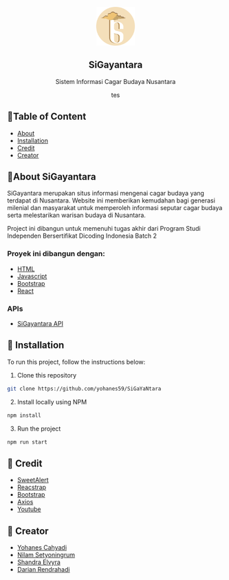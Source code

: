 <p align="center">
    <a href="https://sigayantara.netlify.app/">
        <img src="public/sigayantara-logo.png" alt="Logo" width="90" height="90">
    </a>
    <h2 align="center">SiGayantara</h2>
    <p align="center">
        Sistem Informasi Cagar Budaya Nusantara
    </p>
    <p align="center">
        tes
    </p>
</p>


## 📌Table of Content
* [About](#about)
* [Installation](#installation)
* [Credit](#credit)
* [Creator](#creator)

<!-- About SiGayantara -->
## 📌About SiGayantara
SiGayantara merupakan situs informasi mengenai cagar budaya yang terdapat di Nusantara. Website ini memberikan kemudahan bagi generasi milenial dan masyarakat untuk memperoleh informasi seputar cagar budaya serta melestarikan warisan budaya di Nusantara.

Project ini dibangun untuk memenuhi tugas akhir dari Program Studi Independen Bersertifikat Dicoding Indonesia Batch 2

### Proyek ini dibangun dengan:
* [HTML](https://html.com/)
* [Javascript](https://www.javascript.com/)
* [Bootstrap](https://getbootstrap.com/)
* [React](https://reactjs.org/)

### APIs
* [SiGayantara API](https://github.com/yohanes59/SiGayantara-API)

## 📌 Installation
To run this project, follow the instructions below:

1. Clone this repository
```sh
git clone https://github.com/yohanes59/SiGaYaNtara
```
2. Install locally using NPM 
```sh
npm install
```
3. Run the project
```sh
npm run start
```

<!-- Credit -->
## 📌 Credit
* [SweetAlert](https://sweetalert.js.org/guides/)
* [Reacstrap](https://reactstrap.github.io/)
* [Bootstrap](https://getbootstrap.com)
* [Axios](https://axios-http.com/)
* [Youtube](https://www.youtube.com/)

## 📌 Creator
* [Yohanes Cahyadi](https://github.com/yohanes59)
* [Nilam Setyoningrum](https://github.com/nilamsty)
* [Shandra Elvyra](https://github.com/shandraelvyra)
* [Darian Rendrahadi](https://github.com/dariangunawan)
